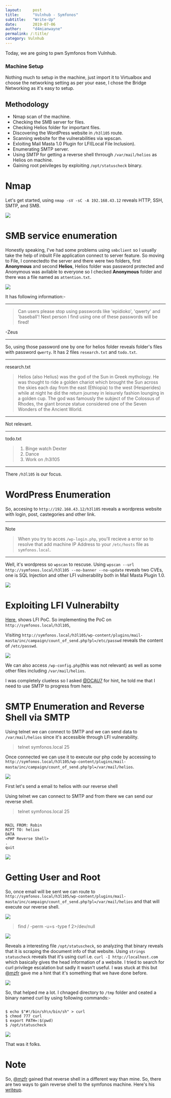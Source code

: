 ```yaml
---
layout:     post
title:      "Vulnhub - Symfonos"
subtitle:   "Write-Up"
date:       2019-07-06 
author:     "d4mianwayne"
permalink: /:title/
category: Vulnhub
---
```


Today, we are going to pwn Symfonos from Vulnhub.

### Machine Setup

Nothing much to setup in the machine, just import it to Virtualbox and choose the networking setting as per your ease, I chose the Bridge Networking as it's easy to setup.

## Methodology

* Nmap scan of the machine.
* Checking the SMB server for files.
* Checking Helios folder for important files.
* Discovering the WordPress website in `/h3l105` route.
* Scanning website for the vulnerabilities via wpscan.
* Exloiting Mail Masta 1.0 Plugin for LFI(Local File Inclusion).
* Enumerating SMTP server.
* Using SMTP for getting a reverse shell thrrough `/var/mail/helios` as Helios on machine.
* Gaining root peivileges by exploiting `/opt/statuscheck` binary.


# Nmap

Let's get started, using `nmap -sV -sC -A 192.168.43.12` reveals HTTP, SSH, SMTP, and SMB. 

![](/img/symfonos/symfonosnmap.png)

# SMB service enumeration

Honestly speaking, I've had some problems using `smbclient` so I usually take the help of inbulit File application connect to server feature.
So moving to File, I connectedto the server and there were two folders, first **Anonymous** and second **Helios**, Helios folder was password protected and Anonymous was avilable to everyone so I checked **Anonymous** folder and there was a file named as `attention.txt`. 

![](/img/symfonos/symfonossmb.png)

It has following information:-

***

>Can users please stop using passwords like 'epidioko', 'qwerty' and 'baseball'! Next person I find using one of these passwords will be fired!

-Zeus

***

So, using those password one by one for helios folder reveals folder's files with password `qwerty`. 
It has 2 files `research.txt` and `todo.txt`.

***

research.txt

>Helios (also Helius) was the god of the Sun in Greek mythology. He was thought to ride a golden chariot which brought the Sun across the skies each day from the east (Ethiopia) to the west (Hesperides) while at night he did the return journey in leisurely fashion lounging in a golden cup. The god was famously the subject of the Colossus of Rhodes, the giant bronze statue considered one of the Seven Wonders of the Ancient World.

***

Not relevant.

***

todo.txt


>1. Binge watch Dexter
>2. Dance
>3. Work on /h3l105

***

There `/h3l105` is our focus.

# WordPress Enumeration

So, accesing to `http://192.168.43.12/h3l105` reveals a wordpress website with login, post, castegories and other link.

***

Note

>When you try to acces `/wp-login.php`, you'll recieve a error so to resolve that add machine IP Address to your `/etc/hosts` file as `symfonos.local`.

***

Well, it's wordpress so `wpscan` to rescuse.
Using `wpscan --url http://symfonos.local/h3l105 --no-banner --no-update` reveals two CVEs, one is SQL Injection and other LFI vulnerability both in Mail Masta Plugin 1.0.

![](/img/symfonos/symfonoswpscan.png)

# Exploiting LFI Vulnerabilty 
[Here](https://www.exploit-db.com/exploits/40290), shows LFI PoC. So implementing the PoC on `http://symfonos.local/h3l105`,

Visiting `http://symfonos.local/h3l105/wp-content/plugins/mail-masta/inc/campaign/count_of_send.php?pl=/etc/passwd` reveals the content of `/etc/passwd`.

![](/img/symfonos/symfonosetc.png)

We can also access `/wp-config.php`(this was not relevant) as well as some other files including `/var/mail/helios`.

I was completely clueless so I asked [@DCAU7](https://twitter.com/DCAU7) for hint, he told me that I need to use SMTP to progress from here.

# SMTP Enumeration and Reverse Shell via SMTP

Using telnet we can connect to SMTP and we can send data to `/var/mail/helios` since it's accessible through LFI vulnerability.

>telnet symfonos.local 25

Once connected we can use it to execute our php code by accessing to `http://symfonos.local/h3l105/wp-content/plugins/mail-masta/inc/campaign/count_of_send.php?pl=/var/mail/helios`.

![](/img/symfonos/symfonosvarmail.png)

First let's send a email to helios with our reverse shell

Using telnet we can connect to SMTP and from there we can send our reverse shell.

>telnet symfonos.local 25

```

MAIL FROM: Robin
RCPT TO: helios
DATA
<PHP Reverse Shell>
.
quit

```

![](/img/symfonos/symfonossmtp.png)

# Getting User and Root

So, once email will be sent we can route to `http://symfonos.local/h3l105/wp-content/plugins/mail-masta/inc/campaign/count_of_send.php?pl=/var/mail/helios` and that will execute our reverse shell.

![](/img/symfonos/symfonosshell.png)

>find / -perm -u=s -type f 2>/dev/null

![](/img/symfonos/symfonosfind.png)

Reveals a interesting file `/opt/statuscheck`, so analyzing that binary reveals that it is scraping the document info of that website. Using 
`strings statuscheck` reveals that it's using curl i.e. `curl -I http://localhost.com` which basically gives the head information of a website. I tried to search for curl privilege escalation but sadly it wasn't useful.
I was stuck at this but [@mzfr](https://twitter.com/0xmzfr) gave me a hint that it's something that we have done before.

![](/img/symfonos/symfonosstrings.png)

So, that helped me a lot. I chnaged directory to `/tmp` folder and ceated a binary named curl by using following commands:-

```

$ echo $"#!/bin/sh\n/bin/sh" > curl
$ chmod 777 curl
$ export PATH=:$(pwd)
$ /opt/statuscheck

```

![](/img/symfonos/symfonosroot.png)


That was it folks.

# Note

So, [@mzfr](https://twittwer.com/0xmzfr) gained that reverse shell in a different way than mine. So, there are two ways to gain reverse shell to the symfonos machine.
Here's his [writeup](https://mzfr.github.io/symfonos).
